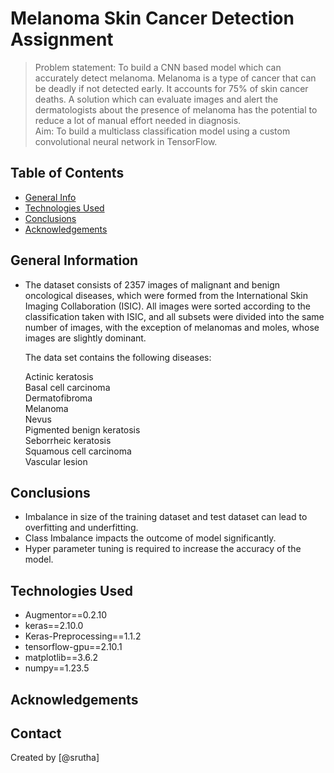 # Melanoma Skin Cancer Detection Assignment
> Problem statement: To build a CNN based model which can accurately detect melanoma. Melanoma is a type of cancer that can be deadly if not detected early. It accounts for 75% of skin cancer deaths. A solution which can evaluate images and alert the dermatologists about the presence of melanoma has the potential to reduce a lot of manual effort needed in diagnosis. <br>
> Aim: To build a multiclass classification model using a custom convolutional neural network in TensorFlow. 


## Table of Contents
* [General Info](#general-information)
* [Technologies Used](#technologies-used)
* [Conclusions](#conclusions)
* [Acknowledgements](#acknowledgements)



## General Information
- The dataset consists of 2357 images of malignant and benign oncological diseases, which were formed from the International Skin Imaging Collaboration (ISIC). All images were sorted according to the classification taken with ISIC, and all subsets were divided into the same number of images, with the exception of melanomas and moles, whose images are slightly dominant.

    The data set contains the following diseases:

    Actinic keratosis<br>
    Basal cell carcinoma<br>
    Dermatofibroma<br>
    Melanoma<br>
    Nevus<br>
    Pigmented benign keratosis<br>
    Seborrheic keratosis<br>
    Squamous cell carcinoma<br>
    Vascular lesion<br>




## Conclusions
- Imbalance in size of the training dataset and test dataset can lead to overfitting and underfitting.
- Class Imbalance impacts the outcome of model significantly.
- Hyper parameter tuning is required to increase the accuracy of the model.


## Technologies Used
- Augmentor==0.2.10
- keras==2.10.0
- Keras-Preprocessing==1.1.2
- tensorflow-gpu==2.10.1
- matplotlib==3.6.2
- numpy==1.23.5


## Acknowledgements



## Contact
Created by [@srutha]

 
